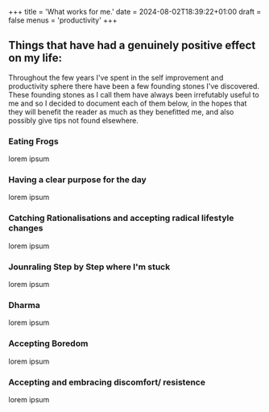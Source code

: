 ﻿+++
title = 'What works for me.'
date = 2024-08-02T18:39:22+01:00
draft = false
menus = 'productivity'
+++



## Things that have had a genuinely positive effect on my life:

Throughout the few years I've spent in the self improvement and productivity sphere there have been a few founding stones I've discovered. These founding stones as I call them have always been irrefutably useful to me and so I decided to document each of them below, in the hopes that they will benefit the reader as much as they benefitted me, and also possibly give tips not found elsewhere.


### Eating Frogs

lorem ipsum

### Having a clear purpose for the day

lorem ipsum


### Catching Rationalisations and accepting radical lifestyle changes
lorem ipsum


### Jounraling Step by Step where I'm stuck
lorem ipsum


### Dharma
lorem ipsum


### Accepting Boredom
lorem ipsum


### Accepting and embracing discomfort/ resistence
lorem ipsum
